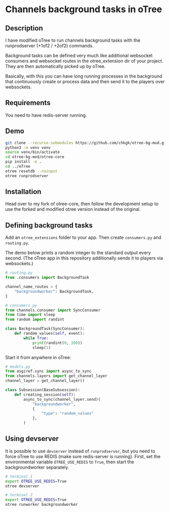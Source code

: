 # Channels background tasks in oTree
## Description
I have modified oTree to run channels background tasks with the runprodserver (+1of2 / +2of2) commands.

Background tasks can be defined very much like additional websocket consumers and websocket routes in the otree_extension dir of your project. They are then automatically picked up by oTree.

Basically, with this you can have long running processes in the background that continuously create or process data and then send it to the players over websockets.

## Requirements
You need to have redis-server running.

## Demo
```bash
git clone --recurse-submodules https://github.com/chkgk/otree-bg-mod.git
python3 -m venv venv
source venv/bin/activate
cd otree-bg-mod/otree-core
pip install -e .
cd ../oTree
otree resetdb --noinput
otree runprodserver
```

## Installation 
Head over to my fork of otree-core, then follow the development setup to use the forked and modified otree version instead of the original.

## Defining background tasks
Add an ```otree_extensions``` folder to your app. Then create ```consumers.py``` and ```routing.py```.

The demo below prints a random integer to the standard output every second. (The oTree app in this repository additionally sends it to players via websockets.)

```python
# routing.py
from .consumers import BackgroundTask

channel_name_routes = {
    "backgroundworker": BackgroundTask,
}
```

```python
# consumers.py
from channels.consumer import SyncConsumer
from time import sleep
from random import randint

class BackgroundTask(SyncConsumer):
    def random_values(self, event):
        while True:
            print(randint(0, 100))
            sleep(1)
```

Start it from anywhere in oTree:
```python
# models.py
from asgiref.sync import async_to_sync
from channels.layers import get_channel_layer
channel_layer = get_channel_layer()

class Subsession(BaseSubsession):
    def creating_session(self):
        async_to_sync(channel_layer.send)(
            "backgroundworker",
            {
                "type": "random_values"
            },
        )

```

## Using devserver
It is possible to use ```devserver``` instead of ```runprodserver```, but you need to force oTree to use REDIS (make sure redis-server is running). First, set the environmental variable ```OTREE_USE_REDIS``` to ```True```, then start the backgroundworker separately.

```bash
# terminal 1
export OTREE_USE_REDIS=True
otree devserver
```

```bash
# terminal 2
export OTREE_USE_REDIS=True
otree runworker backgroundworker
```
